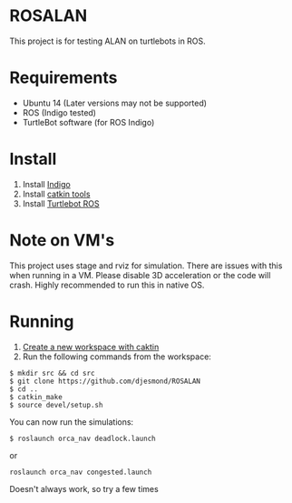 # ROSALAN
This project is for testing ALAN on turtlebots in ROS.

# Requirements
* Ubuntu 14 (Later versions may not be supported)
* ROS (Indigo tested)
* TurtleBot software (for ROS Indigo)

# Install
1. Install [Indigo](http://wiki.ros.org/indigo/Installation/Ubuntu)
2. Install [catkin tools](http://catkin-tools.readthedocs.io/en/latest/installing.html)
3. Install [Turtlebot ROS](http://wiki.ros.org/turtlebot/Tutorials/indigo/Turtlebot%20Installation)

# Note on VM's
This project uses stage and rviz for simulation. There are issues with this when running in a VM. Please disable 3D acceleration or the code will crash. Highly recommended to run this in native OS.

# Running
1. [Create a new workspace with caktin](http://wiki.ros.org/catkin/Tutorials/create_a_workspace)
2. Run the following commands from the workspace:
```
$ mkdir src && cd src
$ git clone https://github.com/djesmond/ROSALAN
$ cd ..
$ catkin_make
$ source devel/setup.sh
```
You can now run the simulations:
```
$ roslaunch orca_nav deadlock.launch
```
or
```
roslaunch orca_nav congested.launch
```
Doesn't always work, so try a few times

